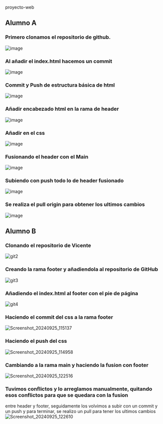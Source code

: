 proyecto-web
## Alumno A
### Primero clonamos el repositorio de github.
![image](https://github.com/user-attachments/assets/d1bf5c2c-7cc7-4950-b16e-7d9a7170fa24)
### Al añadir el index.html hacemos un commit
![image](https://github.com/user-attachments/assets/8c103a46-b507-44b3-811e-3bb2a6fe7e1d)
### Commit y Push de estructura básica de html
![image](https://github.com/user-attachments/assets/c31ea9d8-d2de-421d-a8bd-c7b323ca2f89)
### Añadir encabezado html en la rama de header
![image](https://github.com/user-attachments/assets/645219d2-8e24-446a-8bcc-ebd98b13c768)
### Añadir en el css
![image](https://github.com/user-attachments/assets/1f693f85-f96b-4ea9-85b1-b5d85868ad89)
### Fusionando el header con el Main
![image](https://github.com/user-attachments/assets/fc8dbca7-c89c-4b68-9f87-298803af18f6)
### Subiendo con push todo lo de header fusionado
![image](https://github.com/user-attachments/assets/2e6799d8-aa7a-4006-8b40-e01ba2901194)
### Se realiza el pull origin para obtener los ultimos cambios
![image](https://github.com/user-attachments/assets/89ae25b6-f6eb-4aa9-b781-6dc85118987f)


## Alumno B
### Clonando el repositorio de Vicente
![git2](https://github.com/user-attachments/assets/89ccad0f-4665-4a47-bf56-14f9cec7df83)
### Creando la rama footer y añadiendola al repositorio de GitHub
![git3](https://github.com/user-attachments/assets/9278fdeb-f3fb-4de7-b960-d590f9fff9d7)
### Añadiendo el index.html al footer con el pie de página
![git4](https://github.com/user-attachments/assets/7c87d913-eab1-46fa-af59-63a6aac62e19)
### Haciendo el commit del css a la rama footer
![Screenshot_20240925_115137](https://github.com/user-attachments/assets/6f803589-ee89-4eda-a206-a2687ea0c7e1)
### Haciendo el push del css 
![Screenshot_20240925_114958](https://github.com/user-attachments/assets/6e47e9a6-65ab-4c48-af0d-9bbfb13eaf12)
### Cambiando a la rama main y haciendo la fusion con footer
![Screenshot_20240925_122516](https://github.com/user-attachments/assets/12104920-3092-4c59-bbb3-4ba59139d5f7)
### Tuvimos conflictos y lo arreglamos manualmente, quitando esos conflictos para que se quedara con la fusion 
entre header y footer, seguidamente los volvimos a subir con un commit y un push y para terminar, se realizo un 
pull para tener los ultimos cambios
![Screenshot_20240925_122610](https://github.com/user-attachments/assets/2b253508-4d5b-4c9c-bd43-9a1c17423df6)
